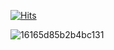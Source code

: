 

<!--
**lsakee/lsakee** is a ✨ _special_ ✨ repository because its `README.md` (this file) appears on your GitHub profile.


**좋은 하루 되세요.**<Br>
**- 이삭 -**

* * *
### 활동
- 2023.03 ~ 2024.02 SOPT 32/33
### 프로젝트
- 2023.12 ~ Toaster, 링크 저장 아카이빙 서비스 <br>
  - [Toaster/ Android - Repository](https://github.com/Link-MIND/Toaster_Android)
  - [Toaster / Android - Play Store](https://play.google.com/store/apps/details?id=org.sopt.linkmind&hl=ko-KR)<br>
- 2023.06 ~ 2023.10 PPP-CLUB, 독립서점 소개 아티클 서비스 <br>
  - [PPP-CLUB/ Android - Repository](https://github.com/Indipage/ANDROID)<br>
- 2023.08 ~ 2023.11 Easy-Vel, 모바일로 쉽게 보는 벨로그 <br>
  - [EasyVel/ Android - Repository](https://github.com/SSUDevelog/Velog-Android)<br>
- 2023.09 수라상 - 수원대학교 학식 앱  <br>
  - [수라상 - Repository](https://github.com/Sulasang/Android_V1)
  - [수라상/ Android - Play Store](https://play.google.com/store/apps/details?id=com.lsakee.suwon_sulasang&hl=ko-KR)
<br>
Here are some ideas to get you started:

- 🔭 I’m currently working on ...
- 🌱 I’m currently learning ...
- 👯 I’m looking to collaborate on ...
- 🤔 I’m looking for help with ...
- 💬 Ask me about ...
- 📫 How to reach me: ...
- 😄 Pronouns: ...
- ⚡ Fun fact: ...
-->

[![Hits](https://hits.seeyoufarm.com/api/count/incr/badge.svg?url=https%3A%2F%2Fgithub.com%2Flsakee&count_bg=%2379C83D&title_bg=%23555555&icon=&icon_color=%23E7E7E7&title=hits&edge_flat=false)](https://hits.seeyoufarm.com)

![16165d85b2b4bc131](https://github.com/lsakee/lsakee/assets/93514333/261b2d60-93fd-4098-bed2-3fe5599284fb)

<h1></h1>




